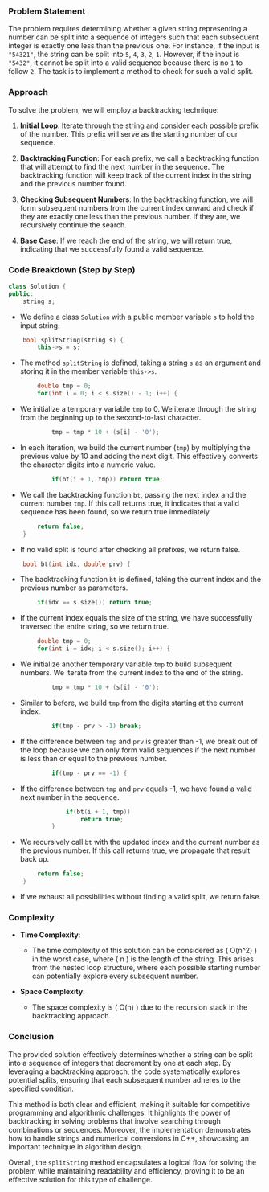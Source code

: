 ### Problem Statement

The problem requires determining whether a given string representing a number can be split into a sequence of integers such that each subsequent integer is exactly one less than the previous one. For instance, if the input is `"54321"`, the string can be split into `5`, `4`, `3`, `2`, `1`. However, if the input is `"5432"`, it cannot be split into a valid sequence because there is no `1` to follow `2`. The task is to implement a method to check for such a valid split.

### Approach

To solve the problem, we will employ a backtracking technique:

1. **Initial Loop**: Iterate through the string and consider each possible prefix of the number. This prefix will serve as the starting number of our sequence.

2. **Backtracking Function**: For each prefix, we call a backtracking function that will attempt to find the next number in the sequence. The backtracking function will keep track of the current index in the string and the previous number found.

3. **Checking Subsequent Numbers**: In the backtracking function, we will form subsequent numbers from the current index onward and check if they are exactly one less than the previous number. If they are, we recursively continue the search.

4. **Base Case**: If we reach the end of the string, we will return true, indicating that we successfully found a valid sequence.

### Code Breakdown (Step by Step)

```cpp
class Solution {
public:
    string s;
```
- We define a class `Solution` with a public member variable `s` to hold the input string.

```cpp
    bool splitString(string s) {
        this->s = s;
```
- The method `splitString` is defined, taking a string `s` as an argument and storing it in the member variable `this->s`.

```cpp
        double tmp = 0;
        for(int i = 0; i < s.size() - 1; i++) {
```
- We initialize a temporary variable `tmp` to 0. We iterate through the string from the beginning up to the second-to-last character.

```cpp
            tmp = tmp * 10 + (s[i] - '0');
```
- In each iteration, we build the current number (`tmp`) by multiplying the previous value by 10 and adding the next digit. This effectively converts the character digits into a numeric value.

```cpp
            if(bt(i + 1, tmp)) return true;
```
- We call the backtracking function `bt`, passing the next index and the current number `tmp`. If this call returns true, it indicates that a valid sequence has been found, so we return true immediately.

```cpp
        return false;
    }
```
- If no valid split is found after checking all prefixes, we return false.

```cpp
    bool bt(int idx, double prv) {
```
- The backtracking function `bt` is defined, taking the current index and the previous number as parameters.

```cpp
        if(idx == s.size()) return true;
```
- If the current index equals the size of the string, we have successfully traversed the entire string, so we return true.

```cpp
        double tmp = 0;
        for(int i = idx; i < s.size(); i++) {
```
- We initialize another temporary variable `tmp` to build subsequent numbers. We iterate from the current index to the end of the string.

```cpp
            tmp = tmp * 10 + (s[i] - '0');
```
- Similar to before, we build `tmp` from the digits starting at the current index.

```cpp
            if(tmp - prv > -1) break;
```
- If the difference between `tmp` and `prv` is greater than -1, we break out of the loop because we can only form valid sequences if the next number is less than or equal to the previous number.

```cpp
            if(tmp - prv == -1) {
```
- If the difference between `tmp` and `prv` equals -1, we have found a valid next number in the sequence.

```cpp
                if(bt(i + 1, tmp))
                    return true;
            }
```
- We recursively call `bt` with the updated index and the current number as the previous number. If this call returns true, we propagate that result back up.

```cpp
        return false;
    }
```
- If we exhaust all possibilities without finding a valid split, we return false.

### Complexity

- **Time Complexity**: 
  - The time complexity of this solution can be considered as \( O(n^2) \) in the worst case, where \( n \) is the length of the string. This arises from the nested loop structure, where each possible starting number can potentially explore every subsequent number.

- **Space Complexity**: 
  - The space complexity is \( O(n) \) due to the recursion stack in the backtracking approach.

### Conclusion

The provided solution effectively determines whether a string can be split into a sequence of integers that decrement by one at each step. By leveraging a backtracking approach, the code systematically explores potential splits, ensuring that each subsequent number adheres to the specified condition.

This method is both clear and efficient, making it suitable for competitive programming and algorithmic challenges. It highlights the power of backtracking in solving problems that involve searching through combinations or sequences. Moreover, the implementation demonstrates how to handle strings and numerical conversions in C++, showcasing an important technique in algorithm design.

Overall, the `splitString` method encapsulates a logical flow for solving the problem while maintaining readability and efficiency, proving it to be an effective solution for this type of challenge.
